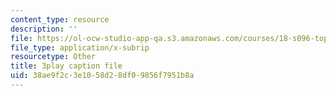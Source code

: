 ```yaml
---
content_type: resource
description: ''
file: https://ol-ocw-studio-app-qa.s3.amazonaws.com/courses/18-s096-topics-in-mathematics-with-applications-in-finance-fall-2013/38ae9f2c3e1058d28df09856f7951b8a_IFUfFuyQlU.vtt
file_type: application/x-subrip
resourcetype: Other
title: 3play caption file
uid: 38ae9f2c-3e10-58d2-8df0-9856f7951b8a
---
```

